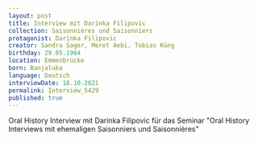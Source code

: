 ```yaml
---
layout: post
title: Interview mit Darinka Filipovic
collection: Saisonnières und Saisonniers
protagonist: Darinka Filipovic
creator: Sandra Sager, Meret Aebi, Tobias Küng
birthday: 29.05.1964
location: Emmenbrücke
born: Banjaluka
language: Deutsch
interviewDate: 18.10.2021
permalink: Interview_5429
published: true
---
```

Oral History Interview mit Darinka Filipovic für das Seminar "Oral History Interviews mit ehemaligen Saisonniers und Saisonnières"